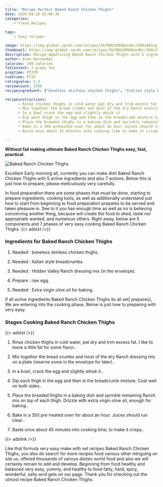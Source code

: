 ```yaml
---
title: "Recipe Perfect Baked Ranch Chicken Thighs"
date: 2020-09-16 02:06:30
categories:
    - Trend Recipes
    
tags:
    - Easy recipes

image: https://img-global.cpcdn.com/recipes/5b706b399d8acdbc/680x482cq70/baked-ranch-chicken-thighs-recipe-main-photo.jpg
thumbnail: https://img-global.cpcdn.com/recipes/5b706b399d8acdbc/350x250cq70/baked-ranch-chicken-thighs-recipe-main-photo.jpg
description: Recipe Appetizing Baked Ranch Chicken Thighs with 5 ingredients and 7 stages of easy cooking.
author: Alma Hernandez
calories: 260 calories
fatContent: 7 grams fat
preptime: PT37M
cooktime: PT2H
ratingvalue: 3.3
reviewcount: 1550
recipeingredient: ["boneless skinless chicken thighs", "Italian style breadcrumbs", "Hidden Valley Ranch dressing mix in the envelope", "raw egg", "Extra virgin olive oil for baking"]

recipeinstructions: 
      - Rinse chicken thighs in cold water pat dry and trim excess fat I like to leave a little fat for some flavor 
      - Mix together the bread crumbs and most of the dry Ranch dressing mix on a plate reserve some in the envelope for later 
      - In a bowl crack the egg and slightly whisk it 
      - Dip each thigh in the egg and then in the breadcrumb mixture Coat well on both sides 
      - Place the breaded thighs in a baking dish and sprinkle remaining Ranch mix on top of each thigh Drizzle with extra virgin olive oil enough for baking 
      - Bake in a 350 preheated oven for about an hour Juices should run clear 
      - Baste once about 45 minutes into cooking time to make it crispy

---
```




**Without fail making ultimate Baked Ranch Chicken Thighs easy, fast, practical**. 


![Baked Ranch Chicken Thighs](https://img-global.cpcdn.com/recipes/5b706b399d8acdbc/680x482cq70/baked-ranch-chicken-thighs-recipe-main-photo.jpg "Baked Ranch Chicken Thighs")




Excellent Early morning all, currently you can make dish Baked Ranch Chicken Thighs with 5 active ingredients and also 7 actions. Below this is just how to prepare, please meticulously very carefully.

In food preparation there are some phases that must be done, starting to prepare ingredients, cooking tools, as well as additionally understand just how to start from beginning to food preparation prepares to be served and taken pleasure in. See to it you has enough time as well as no is believing concerning another thing, because will create the food to shed, taste not appropriate wanted, and numerous others. Right away, below are 5 components and 7 phases of very easy cooking Baked Ranch Chicken Thighs.
{{< adstxt />}}

### Ingredients for Baked Ranch Chicken Thighs


1. Needed  : boneless skinless chicken thighs.

1. Needed  : Italian style breadcrumbs.

1. Needed  : Hidden Valley Ranch dressing mix (in the envelope).

1. Prepare  : raw egg.

1. Needed  : Extra virgin olive oil for baking.



If all active ingredients Baked Ranch Chicken Thighs its all set| prepares}, We are entering into the cooking phase. Below is just how to preparing with very easy.

### Stages Cooking Baked Ranch Chicken Thighs

{{< adstxt />}}


1. Rinse chicken thighs in cold water, pat dry and trim excess fat. I like to leave a little fat for some flavor..



1. Mix together the bread crumbs and most of the dry Ranch dressing mix on a plate (reserve some in the envelope for later)..



1. In a bowl, crack the egg and slightly whisk it..



1. Dip each thigh in the egg and then in the breadcrumb mixture. Coat well on both sides..



1. Place the breaded thighs in a baking dish and sprinkle remaining Ranch mix on top of each thigh. Drizzle with extra virgin olive oil, enough for baking..



1. Bake in a 350 pre-heated oven for about an hour. Juices should run clear..



1. Baste once about 45 minutes into cooking time, to make it crispy..





{{< adslink />}}

Like that formula very easy make with set recipes Baked Ranch Chicken Thighs, you also do search for more recipes food various other intriguing on site us, offered thousands of various dishes world food and also we will certainly remain to add and develop. Beginning from food healthy and balanced very easy, yummy, and healthy to food fatty, hard, spicy, wonderful, salty acid gets on our page. Thank you for checking out the utmost recipe Baked Ranch Chicken Thighs.
